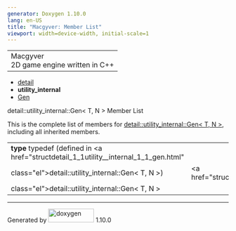 ```yaml
---
generator: Doxygen 1.10.0
lang: en-US
title: "Macgyver: Member List"
viewport: width=device-width, initial-scale=1
---
```


<div id="top">

<div id="titlearea">

<table data-cellspacing="0" data-cellpadding="0">
<colgroup>
<col style="width: 100%" />
</colgroup>
<tbody>
<tr id="projectrow" class="odd">
<td id="projectalign"><div id="projectname">
Macgyver
</div>
<div id="projectbrief">
2D game engine written in C++
</div></td>
</tr>
</tbody>
</table>

</div>

<div id="main-nav">

</div>

<div id="nav-path" class="navpath">

- <a href="namespacedetail.html" class="el">detail</a>
- **utility_internal**
- <a href="structdetail_1_1utility__internal_1_1_gen.html"
  class="el">Gen</a>

</div>

</div>

<div class="header">

<div class="headertitle">

<div class="title">

detail::utility_internal::Gen\< T, N \> Member List

</div>

</div>

</div>

<div class="contents">

This is the complete list of members for
<a href="structdetail_1_1utility__internal_1_1_gen.html"
class="el">detail::utility_internal::Gen&lt; T, N &gt;</a>, including
all inherited members.

|                                                                                       |                                                            |     |
|---------------------------------------------------------------------------------------|------------------------------------------------------------|-----|
| **type** typedef (defined in <a href="structdetail_1_1utility__internal_1_1_gen.html" 
 class="el">detail::utility_internal::Gen&lt; T, N &gt;</a>)                            | <a href="structdetail_1_1utility__internal_1_1_gen.html"   
                                                                                         class="el">detail::utility_internal::Gen&lt; T, N &gt;</a>  |     |

</div>

------------------------------------------------------------------------

<span class="small">Generated
by [<img src="doxygen.svg" class="footer" width="104" height="31"
alt="doxygen" />](https://www.doxygen.org/index.html) 1.10.0</span>
